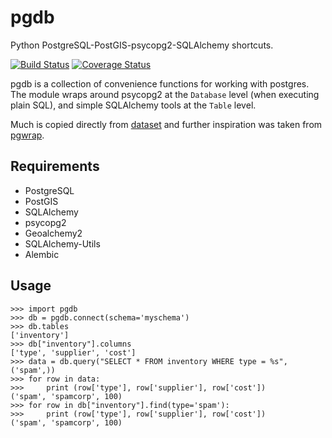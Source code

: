 # pgdb

Python PostgreSQL-PostGIS-psycopg2-SQLAlchemy shortcuts.

[![Build Status](https://travis-ci.org/smnorris/pgdb.svg?branch=master)](https://travis-ci.org/smnorris/pgdb) [![Coverage Status](https://coveralls.io/repos/github/smnorris/pgdb/badge.svg?branch=master)](https://coveralls.io/github/smnorris/pgdb?branch=master)

pgdb is a collection of convenience functions for working with postgres.  The module wraps around psycopg2 at the `Database` level (when executing plain SQL), and simple SQLAlchemy tools at the `Table` level.

Much is copied directly from [dataset](https://dataset.readthedocs.org/) and further inspiration was taken from [pgwrap](https://github.com/paulchakravarti/pgwrap).

## Requirements
- PostgreSQL
- PostGIS
- SQLAlchemy
- psycopg2
- Geoalchemy2
- SQLAlchemy-Utils
- Alembic

## Usage


```
>>> import pgdb
>>> db = pgdb.connect(schema='myschema')
>>> db.tables
['inventory']
>>> db["inventory"].columns
['type', 'supplier', 'cost']
>>> data = db.query("SELECT * FROM inventory WHERE type = %s", ('spam',))
>>> for row in data:
>>>     print (row['type'], row['supplier'], row['cost'])
('spam', 'spamcorp', 100)
>>> for row in db["inventory"].find(type='spam'):
>>>     print (row['type'], row['supplier'], row['cost'])
('spam', 'spamcorp', 100)
```

